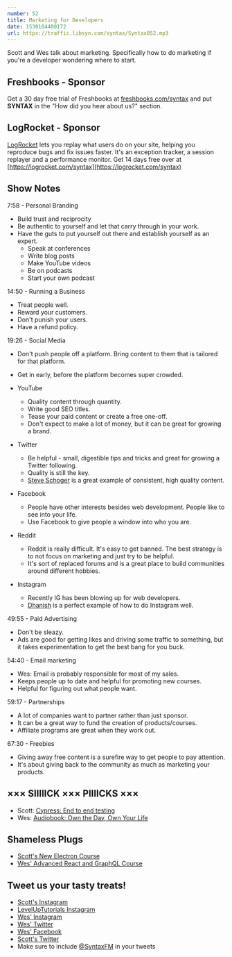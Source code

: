 ```yaml
---
number: 52
title: Marketing for Developers
date: 1530104400172
url: https://traffic.libsyn.com/syntax/Syntax052.mp3
---
```


Scott and Wes talk about marketing. Specifically how to do marketing if you're a developer wondering where to start.

## Freshbooks - Sponsor

Get a 30 day free trial of Freshbooks at [freshbooks.com/syntax](https://freshbooks.com/syntax) and put **SYNTAX** in the "How did you hear about us?" section.

## LogRocket - Sponsor

[LogRocket](https://logrocket.com/syntax) lets you replay what users do on your site, helping you reproduce bugs and fix issues faster. It's an exception tracker, a session replayer and a performance monitor. Get 14 days free over at [https://logrocket.com/syntax](https://logrocket.com/syntax)

## Show Notes

7:58 - Personal Branding

* Build trust and reciprocity
* Be authentic to yourself and let that carry through in your work.
* Have the guts to put yourself out there and establish yourself as an expert.
  * Speak at conferences
  * Write blog posts
  * Make YouTube videos
  * Be on podcasts
  * Start your own podcast

14:50 - Running a Business

* Treat people well.
* Reward your customers.
* Don't punish your users.
* Have a refund policy.

19:26 - Social Media

* Don't push people off a platform. Bring content to them that is tailored for that platform.
* Get in early, before the platform becomes super crowded.

* YouTube
  * Quality content through quantity.
  * Write good SEO titles.
  * Tease your paid content or create a free one-off.
  * Don't expect to make a lot of money, but it can be great for growing a brand.

* Twitter
  * Be helpful - small, digestible tips and tricks and great for growing a Twitter following.
  * Quality is still the key.
  * [Steve Schoger](https://twitter.com/steveschoger) is a great example of consistent, high quality content.

* Facebook
  * People have other interests besides web development. People like to see into your life.
  * Use Facebook to give people a window into who you are.

* Reddit
  * Reddit is really difficult. It's easy to get banned. The best strategy is to not focus on marketing and just try to be helpful.
  * It's sort of replaced forums and is a great place to build communities around different hobbies.

* Instagram
  * Recently IG has been blowing up for web developers.
  * [Dhanish](https://www.instagram.com/dhanishgajjar/) is a perfect example of how to do Instagram well.

49:55 - Paid Advertising

* Don't be sleazy.
* Ads are good for getting likes and driving some traffic to something, but it takes experimentation to get the best bang for you buck.

54:40 - Email marketing

* Wes: Email is probably responsible for most of my sales.
* Keeps people up to date and helpful for promoting new courses.
* Helpful for figuring out what people want.

59:17 - Partnerships

* A lot of companies want to partner rather than just sponsor.
* It can be a great way to fund the creation of products/courses.
* Affiliate programs are great when they work out.

67:30 - Freebies

* Giving away free content is a surefire way to get people to pay attention.
* It's about giving back to the community as much as marketing your products.

## ××× SIIIIICK ××× PIIIICKS ×××

* Scott: [Cypress: End to end testing](https://www.cypress.io/)
* Wes: [Audiobook: Own the Day, Own Your Life](https://www.amazon.com/Own-Day-Your-Life-Optimized/dp/B079GC7F8X)

## Shameless Plugs

* [Scott's New Electron Course](https://LevelUpTutorials.com/pro)
* [Wes' Advanced React and GraphQL Course](https://wesbos.com/courses)

## Tweet us your tasty treats!

* [Scott's Instagram](https://www.instagram.com/stolinski/)
* [LevelUpTutorials Instagram](https://www.instagram.com/LevelUpTutorials/)
* [Wes' Instagram](https://www.instagram.com/wesbos/)
* [Wes' Twitter](https://twitter.com/wesbos)
* [Wes' Facebook](https://www.facebook.com/wesbos.developer)
* [Scott's Twitter](https://twitter.com/stolinski)
* Make sure to include [@SyntaxFM](https://twitter.com/SyntaxFM) in your tweets
